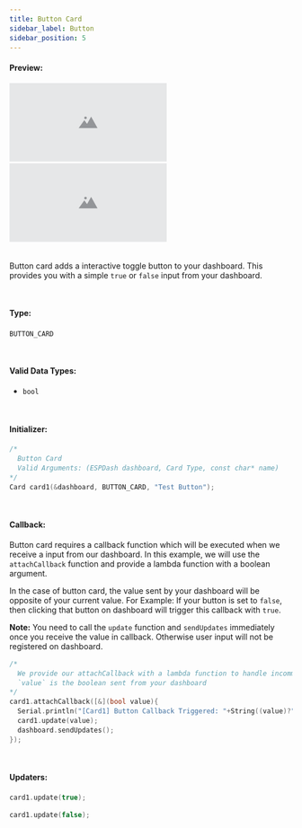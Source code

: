 ```yaml
---
title: Button Card
sidebar_label: Button
sidebar_position: 5
---
```


#### Preview:

<img src="/img/v4/placeholder.png" width="280px" alt="Button Card Preview" />
<br/>
<img src="/img/v4/placeholder.png" width="280px" alt="Button Card Preview" />

<br/>
<br/>

Button card adds a interactive toggle button to your dashboard. This provides you with a simple `true` or `false` input from your dashboard.

<br/>

#### Type:
`BUTTON_CARD`

<br/>

#### Valid Data Types:
- `bool`

<br/>

#### Initializer:
```cpp
/* 
  Button Card
  Valid Arguments: (ESPDash dashboard, Card Type, const char* name)
*/
Card card1(&dashboard, BUTTON_CARD, "Test Button");
```

<br/>

#### Callback:
Button card requires a callback function which will be executed when we receive a input from our dashboard. In this example, we will use the `attachCallback` function and provide a lambda function with a boolean argument.

In the case of button card, the value sent by your dashboard will be opposite of your current value. For Example: If your button is set to `false`, then clicking that button on dashboard will trigger this callback with `true`.

**Note:** You need to call the `update` function and `sendUpdates` immediately once you receive the value in callback. Otherwise user input will not be registered on dashboard.

```cpp
/*
  We provide our attachCallback with a lambda function to handle incomming data
  `value` is the boolean sent from your dashboard
*/
card1.attachCallback([&](bool value){
  Serial.println("[Card1] Button Callback Triggered: "+String((value)?"true":"false"));
  card1.update(value);
  dashboard.sendUpdates();
});
```

<br/>

#### Updaters:

```cpp
card1.update(true);
```

```cpp
card1.update(false);
```
<br/>

<br/>
